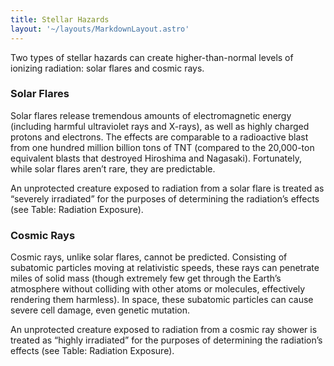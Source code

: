 ```yaml
---
title: Stellar Hazards
layout: '~/layouts/MarkdownLayout.astro'
---
```

Two types of stellar hazards can create higher-than-normal levels of ionizing
radiation: solar flares and cosmic rays.

### Solar Flares

Solar flares release tremendous amounts of electromagnetic energy (including
harmful ultraviolet rays and X-rays), as well as highly charged protons and
electrons. The effects are comparable to a radioactive blast from one hundred
million billion tons of TNT (compared to the 20,000-ton equivalent blasts that
destroyed Hiroshima and Nagasaki). Fortunately, while solar flares aren’t
rare, they are predictable.

An unprotected creature exposed to radiation from a solar flare is treated as
“severely irradiated” for the purposes of determining the radiation’s effects
(see Table: Radiation Exposure).

### Cosmic Rays

Cosmic rays, unlike solar flares, cannot be predicted. Consisting of subatomic
particles moving at relativistic speeds, these rays can penetrate miles of
solid mass (though extremely few get through the Earth’s atmosphere without
colliding with other atoms or molecules, effectively rendering them harmless).
In space, these subatomic particles can cause severe cell damage, even genetic
mutation.

An unprotected creature exposed to radiation from a cosmic ray shower is
treated as “highly irradiated” for the purposes of determining the radiation’s
effects (see Table: Radiation Exposure).

